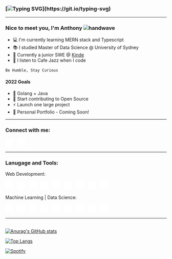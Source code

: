 ### [![Typing SVG](https://readme-typing-svg.herokuapp.com?color=%230DA47F&size=28&duration=3800&vCenter=true&width=550&height=40&lines=Welcome+to+Anthony's+Github!)](https://git.io/typing-svg)

<hr>

### Nice to meet you, I'm Anthony <img src="https://raw.githubusercontent.com/MartinHeinz/MartinHeinz/master/wave.gif" width="28" height="28" alt="handwave" />

- :computer: I'm currently learning MERN stack and Typescript
- :books: I studied Master of Data Science @ University of Sydney
- :raised_hands: Currently a junior SWE @ [Kinde](https://www.kinde.com)
- :saxophone: I listen to Cafe Jazz when I code

```diff
Be Humble, Stay Curious
```

#### 2022 Goals

- :muscle: Golang + Java
- :rocket: Start contributing to Open Source
- :zap: Launch one large project
- :construction: Personal Portfolio - Coming Soon!

<hr>

### Connect with me:

[<img alt= "linkedin" src="./images/linkedin.svg" width="25">](https://www.linkedin.com/in/anthony-w-230452a2/)&nbsp;&nbsp;
[<img alt="twitter" src="./images/twitter.svg" width="25">](https://twitter.com/anthonydwan)

<hr>

### Lanugage and Tools:

Web Development:

<img alt= "vsc" src="./images/Web/1.vsc.svg" width="25">&nbsp;&nbsp;
<img alt="html5" src="./images/Web/2.html5.svg" width="25">&nbsp;&nbsp;
<img alt= "css3" src="./images/Web/3.css3.svg" width="25">&nbsp;&nbsp;
<img alt="javscript" src="./images/Web/4.javascript.svg" width="25">&nbsp;&nbsp;
<img alt= "react" src="./images/Web/6.react.svg" width="25">&nbsp;&nbsp;
<img alt= "git" src="./images/Web/7.git.svg" width="25">&nbsp;&nbsp;
<img alt="npm" src="./images/Web/8.npm.svg" width="25">&nbsp;&nbsp;
<img alt= "jest" src="./images/Web/9.jest.svg" width="25" height="25">&nbsp;&nbsp;
<img alt= "testing-library" src="./images/Web/10.testinglibrary.svg" width="25" height="25">&nbsp;&nbsp;

Machine Learning | Data Science:

<img alt= "jupyter" src="./images/ML/1.jupyter.svg" width="25">&nbsp;&nbsp;
<img alt= "pycharm" src="./images/ML/2.pycharm.svg" width="25">&nbsp;&nbsp;
<img alt= "python" src="./images/ML/2b.python.svg" width="25">&nbsp;&nbsp;
<img alt= "numpy" src="./images/ML/3.numpy.svg" width="25">&nbsp;&nbsp;
<img alt= "scikitlearn" src="./images/ML/4.scikitlearn.svg" width="25">&nbsp;&nbsp;
<img alt= "scipy" src="./images/ML/5.scipy.svg" width="25">&nbsp;&nbsp;
<img alt= "postgresql" src="./images/ML/6.postgresql.svg" width="25">&nbsp;&nbsp;
<img alt= "tensorflow" src="./images/ML/7.tensorflow.svg" width="25">&nbsp;&nbsp;
<img alt= "pytorch" src="./images/ML/8.pytorch.svg" width="25">&nbsp;&nbsp;

<hr>

<br>[![Anurag's GitHub stats](https://github-readme-stats.vercel.app/api?username=anthonydwan&hide=stars&count_private=true&show_icons=true&theme=gotham)](https://github.com/anuraghazra/github-readme-stats)

[![Top Langs](https://github-readme-stats.vercel.app/api/top-langs/?username=anuraghazra&layout=compact&theme=gotham&card_width=445)](https://github.com/anuraghazra/github-readme-stats)

[![Spotify](https://spotify-now-playing-anthonydwan.vercel.app/api/spotify?background_color=0d1117&border_color=ffffff&background_color=020d0f)](https://open.spotify.com/user/anthonydwan)
